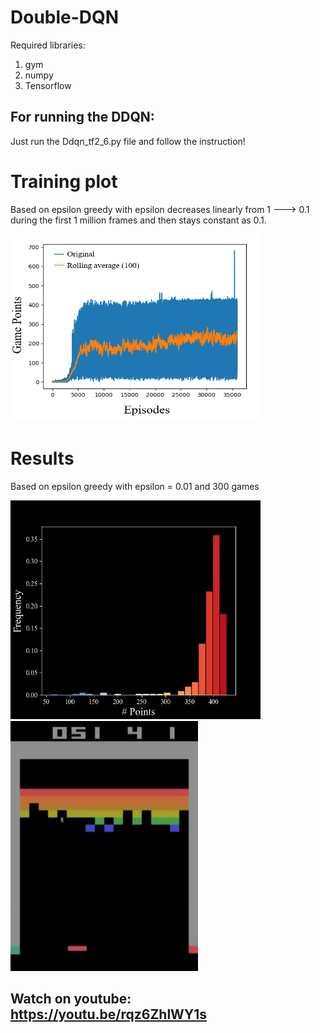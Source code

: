 # Double-DQN

Required libraries:
1) gym 
2) numpy 
3) Tensorflow 

## For running the DDQN:
Just run the Ddqn_tf2_6.py file and follow the instruction!

# Training plot
<!---
your comment goes here ![IMAGE_DESCRIPTION](plots/Training.PNG)
and here ![IMAGE_DESCRIPTION](plots/Histogram.png)
![Alt Text](plots/gif.gif)
-->
Based on epsilon greedy with epsilon decreases linearly from 1 ---> 0.1 during the first 1 million frames and then stays constant as 0.1.

<img src="plots/Training.PNG" width="400" height="300">

# Results
Based on epsilon greedy with epsilon = 0.01 and 300 games

<img src="plots/Histogram.png" width="400" height="350">
<img src="plots/gif.gif" width="300" height="400">

## Watch on youtube: https://youtu.be/rqz6ZhlWY1s
